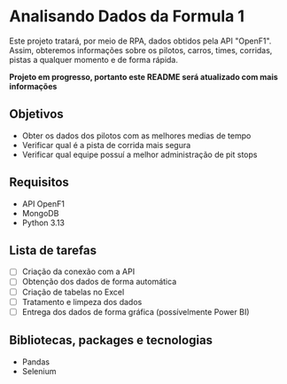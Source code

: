 # Analisando Dados da Formula 1

Este projeto tratará, por meio de RPA, dados obtidos pela API "OpenF1". Assim, obteremos informações sobre os pilotos, carros, times, corridas, pistas a qualquer momento e de forma rápida.

**Projeto em progresso, portanto este README será atualizado com mais informações**

## Objetivos
- Obter os dados dos pilotos com as melhores medias de tempo
- Verificar qual é a pista de corrida mais segura
- Verificar qual equipe possuí a melhor administração de pit stops

## Requisitos
- API OpenF1
- MongoDB
- Python 3.13

## Lista de tarefas
- [ ] Criação da conexão com a API
- [ ] Obtenção dos dados de forma automática
- [ ] Criação de tabelas no Excel
- [ ] Tratamento e limpeza dos dados
- [ ] Entrega dos dados de forma gráfica (possívelmente Power BI)

## Bibliotecas, packages e tecnologias
- Pandas
- Selenium
